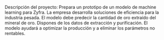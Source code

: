 Descripción del proyecto:
Prepara un prototipo de un modelo de machine learning para Zyfra. La empresa desarrolla soluciones de eficiencia para la industria pesada.
El modelo debe predecir la cantidad de oro extraído del mineral de oro. Dispones de los datos de extracción y purificación.
El modelo ayudará a optimizar la producción y a eliminar los parámetros no rentables.
